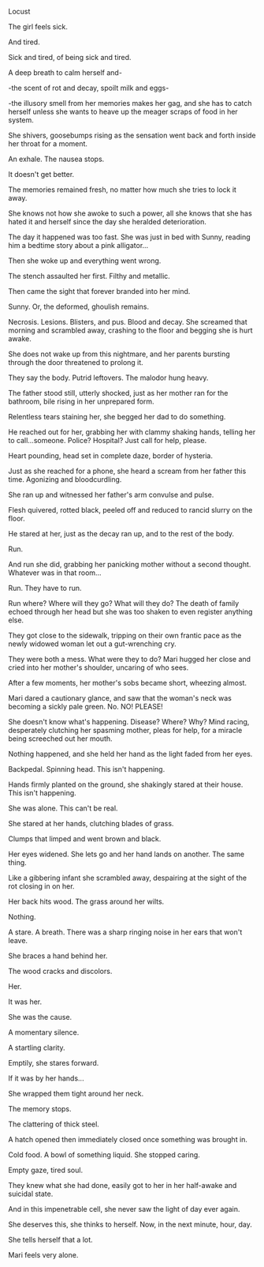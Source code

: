 Locust

The girl feels sick.

And tired.

Sick and tired, of being sick and tired.

A deep breath to calm herself and-

-the scent of rot and decay, spoilt milk and eggs-

-the illusory smell from her memories makes her gag, and she has to catch herself unless she wants to heave up the meager scraps of food in her system.

She shivers, goosebumps rising as the sensation went back and forth inside her throat for a moment.

An exhale. The nausea stops. 

It doesn't get better.

The memories remained fresh, no matter how much she tries to lock it away.

She knows not how she awoke to such a power, all she knows that she has hated it and herself since the day she heralded deterioration.

The day it happened was too fast. She was just in bed with Sunny, reading him a bedtime story about a pink alligator...

Then she woke up and everything went wrong. 

The stench assaulted her first. Filthy and metallic.

Then came the sight that forever branded into her mind.

Sunny. Or, the deformed, ghoulish remains. 

Necrosis. Lesions. Blisters, and pus. Blood and decay. She screamed that morning and scrambled away, crashing to the floor and begging she is hurt awake.

She does not wake up from this nightmare, and her parents bursting through the door threatened to prolong it.

They say the body. Putrid leftovers. The malodor hung heavy.

The father stood still, utterly shocked, just as her mother ran for the bathroom, bile rising in her unprepared form.

Relentless tears staining her, she begged her dad to do something.

He reached out for her, grabbing her with clammy shaking hands, telling her to call...someone. Police? Hospital? Just call for help, please.

Heart pounding, head set in complete daze, border of hysteria.

Just as she reached for a phone, she heard a scream from her father this time. Agonizing and bloodcurdling.

She ran up and witnessed her father's arm convulse and pulse.

Flesh quivered, rotted black, peeled off and reduced to rancid slurry on the floor.

He stared at her, just as the decay ran up, and to the rest of the body.

Run.

And run she did, grabbing her panicking mother without a second thought. Whatever was in that room...

Run. They have to run.

Run where? Where will they go? What will they do? The death of family echoed through her head but she was too shaken to even register anything else.

They got close to the sidewalk, tripping on their own frantic pace as the newly widowed woman let out a gut-wrenching cry.

They were both a mess. What were they to do? Mari hugged her close and cried into her mother's shoulder, uncaring of who sees.

After a few moments, her mother's sobs became short, wheezing almost.

Mari dared a cautionary glance, and saw that the woman's neck was becoming a sickly pale green. No. NO! PLEASE!

She doesn't know what's happening. Disease? Where? Why? Mind racing, desperately clutching her spasming mother, pleas for help, for a miracle being screeched out her mouth.

Nothing happened, and she held her hand as the light faded from her eyes.

Backpedal. Spinning head. This isn't happening.

Hands firmly planted on the ground, she shakingly stared at their house. This isn't happening.

She was alone. This can't be real.

She stared at her hands, clutching blades of grass.

Clumps that limped and went brown and black.

Her eyes widened. She lets go and her hand lands on another. The same thing.

Like a gibbering infant she scrambled away, despairing at the sight of the rot closing in on her.

Her back hits wood. The grass around her wilts. 

Nothing.

A stare. A breath. There was a sharp ringing noise in her ears that won't leave.

She braces a hand behind her.

The wood cracks and discolors.

Her.

It was her.

She was the cause.


A momentary silence.

A startling clarity.

Emptily, she stares forward.


If it was by her hands...


She wrapped them tight around her neck.



The memory stops.

The clattering of thick steel.

A hatch opened then immediately closed once something was brought in.


Cold food. A bowl of something liquid. She stopped caring. 

Empty gaze, tired soul. 

They knew what she had done, easily got to her in her half-awake and suicidal state.

And in this impenetrable cell, she never saw the light of day ever again.

She deserves this, she thinks to herself. Now, in the next minute, hour, day.

She tells herself that a lot.

Mari feels very alone.

